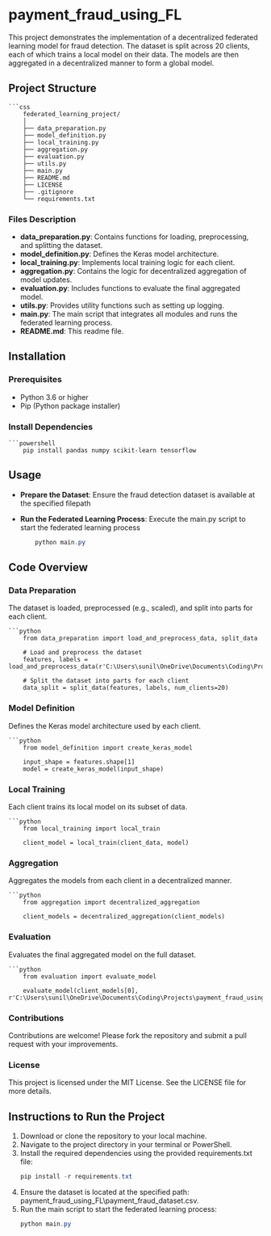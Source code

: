 # payment_fraud_using_FL
This project demonstrates the implementation of a decentralized federated learning model for fraud detection. The dataset is split across 20 clients, each of which trains a local model on their data. The models are then aggregated in a decentralized manner to form a global model.

## Project Structure
   
    ```css
        federated_learning_project/
        │
        ├── data_preparation.py
        ├── model_definition.py
        ├── local_training.py
        ├── aggregation.py
        ├── evaluation.py
        ├── utils.py
        ├── main.py
        ├── README.md
        ├── LICENSE
        ├── .gitignore
        └── requirements.txt

### Files Description

- **data_preparation.py**: Contains functions for loading, preprocessing, and splitting the dataset.
- **model_definition.py**: Defines the Keras model architecture.
- **local_training.py**: Implements local training logic for each client.
- **aggregation.py**: Contains the logic for decentralized aggregation of model updates.
- **evaluation.py**: Includes functions to evaluate the final aggregated model.
- **utils.py**: Provides utility functions such as setting up logging.
- **main.py**: The main script that integrates all modules and runs the federated learning process.
- **README.md**: This readme file.

## Installation

### Prerequisites

- Python 3.6 or higher
- Pip (Python package installer)

### Install Dependencies
    
    ```powershell
        pip install pandas numpy scikit-learn tensorflow

## Usage
- **Prepare the Dataset**: Ensure the fraud detection dataset is available at the specified filepath
- **Run the Federated Learning Process**: Execute the main.py script to start the federated learning process

    ```powershell
        python main.py

## Code Overview

### Data Preparation
The dataset is loaded, preprocessed (e.g., scaled), and split into parts for each client.
    
    ```python
        from data_preparation import load_and_preprocess_data, split_data

        # Load and preprocess the dataset
        features, labels = load_and_preprocess_data(r'C:\Users\sunil\OneDrive\Documents\Coding\Projects\payment_fraud_using_FL\payment_fraud_dataset.csv')

        # Split the dataset into parts for each client
        data_split = split_data(features, labels, num_clients=20)

### Model Definition
Defines the Keras model architecture used by each client.
    
    ```python
        from model_definition import create_keras_model

        input_shape = features.shape[1]
        model = create_keras_model(input_shape)

### Local Training
Each client trains its local model on its subset of data.
    
    ```python
        from local_training import local_train

        client_model = local_train(client_data, model)

### Aggregation
Aggregates the models from each client in a decentralized manner.
    
    ```python
        from aggregation import decentralized_aggregation

        client_models = decentralized_aggregation(client_models)

### Evaluation
Evaluates the final aggregated model on the full dataset.
    
    ```python
        from evaluation import evaluate_model

        evaluate_model(client_models[0], r'C:\Users\sunil\OneDrive\Documents\Coding\Projects\payment_fraud_using_FL\payment_fraud_dataset.csv')

### Contributions
Contributions are welcome! Please fork the repository and submit a pull request with your improvements.

### License
This project is licensed under the MIT License. See the LICENSE file for more details.

## Instructions to Run the Project
1. Download or clone the repository to your local machine.
2. Navigate to the project directory in your terminal or PowerShell.
3. Install the required dependencies using the provided requirements.txt file:
    ```powershell
    pip install -r requirements.txt
4. Ensure the dataset is located at the specified path: payment_fraud_using_FL\payment_fraud_dataset.csv.
5. Run the main script to start the federated learning process:
    ```powershell
    python main.py